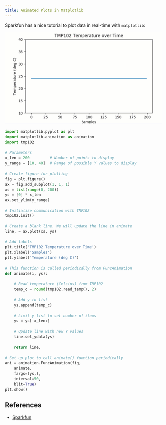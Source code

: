 ```yaml
---
title: Animated Plots in Matplotlib
---
```


Sparkfun has a nice tutorial to plot data in real-time with `matplotlib`:

![](templivefast1.gif)

```python
import matplotlib.pyplot as plt
import matplotlib.animation as animation
import tmp102

# Parameters
x_len = 200         # Number of points to display
y_range = [10, 40]  # Range of possible Y values to display

# Create figure for plotting
fig = plt.figure()
ax = fig.add_subplot(1, 1, 1)
xs = list(range(0, 200))
ys = [0] * x_len
ax.set_ylim(y_range)

# Initialize communication with TMP102
tmp102.init()

# Create a blank line. We will update the line in animate
line, = ax.plot(xs, ys)

# Add labels
plt.title('TMP102 Temperature over Time')
plt.xlabel('Samples')
plt.ylabel('Temperature (deg C)')

# This function is called periodically from FuncAnimation
def animate(i, ys):

    # Read temperature (Celsius) from TMP102
    temp_c = round(tmp102.read_temp(), 2)

    # Add y to list
    ys.append(temp_c)

    # Limit y list to set number of items
    ys = ys[-x_len:]

    # Update line with new Y values
    line.set_ydata(ys)

    return line,

# Set up plot to call animate() function periodically
ani = animation.FuncAnimation(fig,
    animate,
    fargs=(ys,),
    interval=50,
    blit=True)
plt.show()
```


## References

- [Sparkfun](https://learn.sparkfun.com/tutorials/graph-sensor-data-with-python-and-matplotlib/all)
